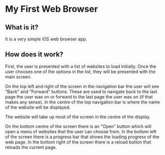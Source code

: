 # My First Web Browser
## What is it?
It is a very simple iOS web browser app.
## How does it work?
First, the user is presented with a list of websites to load initially. Once the user chooses
one of the options in the list, they will be presented with the main screen.

On the top left and right of the screen in the navigation bar the user will see "Back" and 
"Forward" buttons. These are used to navigate back to the last page the user was on or forward
to the last page the user was on (if that makes any sense). In the centre of the top navigation
bar is where the name of the website will be displayed. 

The website will take up most of the screen in the centre of the display.

On the bottom centre of the screen there is an "Open" button which will open a menu of 
websites that the user can choose from. In the bottom left of the screen there is a 
progress bar that shows the loading progress of the web page. In the bottom right of the
screen there is a reload button that reloads the current page.
